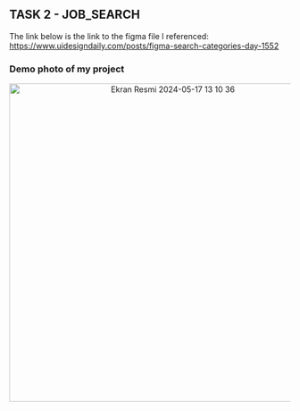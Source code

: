 ## TASK 2 - JOB_SEARCH

The link below is the link to the figma file I referenced:
https://www.uidesigndaily.com/posts/figma-search-categories-day-1552


### Demo photo of my project
<center>
<img width="570" alt="Ekran Resmi 2024-05-17 13 10 36" src="https://github.com/aysunurterzi/Mobven_Aysu_Projects/assets/80470813/979f100e-f8ec-41fb-9ae6-f672cf713610">
</center>
